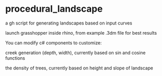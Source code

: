 # procedural_landscape
a gh script for generating landscapes based on input curves

launch grasshopper inside rhino, from example .3dm file for best results


You can modify c# components to customize:

creek generation (depth, width), currently based on sin and cosine functions

the density of trees, currently based on height and slope of landscape
